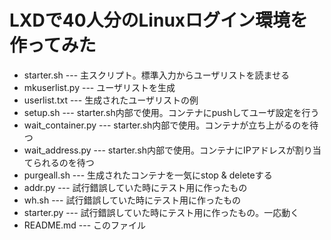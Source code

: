 # LXDで40人分のLinuxログイン環境を作ってみた

* starter.sh --- 主スクリプト。標準入力からユーザリストを読ませる
* mkuserlist.py --- ユーザリストを生成
* userlist.txt --- 生成されたユーザリストの例
* setup.sh --- starter.sh内部で使用。コンテナにpushしてユーザ設定を行う
* wait_container.py --- starter.sh内部で使用。コンテナが立ち上がるのを待つ
* wait_address.py --- starter.sh内部で使用。コンテナにIPアドレスが割り当てられるのを待つ
* purgeall.sh --- 生成されたコンテナを一気にstop & deleteする
* addr.py --- 試行錯誤していた時にテスト用に作ったもの
* wh.sh --- 試行錯誤していた時にテスト用に作ったもの
* starter.py --- 試行錯誤していた時にテスト用に作ったもの。一応動く
* README.md --- このファイル
